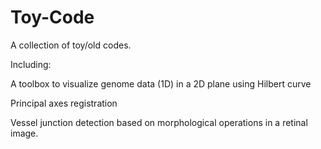 # Toy-Code
A collection of toy/old codes.

Including:

A toolbox to visualize genome data (1D) in a 2D plane using Hilbert curve

Principal axes registration

Vessel junction detection based on morphological operations in a retinal image.
